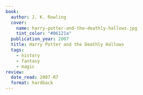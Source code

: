 ```yaml
---
book:
  author: J. K. Rowling
  cover:
    name: harry-potter-and-the-deathly-hallows.jpg
    tint_color: "#06121a"
  publication_year: 2007
  title: Harry Potter and the Deathly Hallows
  tags:
    - history
    - fantasy
    - magic
review:
  date_read: 2007-07
  format: hardback
---
```


